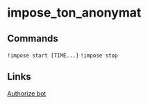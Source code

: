 # impose_ton_anonymat

## Commands
`!impose start [TIME...]`
`!impose stop`

## Links
[Authorize bot](https://discord.com/oauth2/authorize?client_id=727984070390317136&scope=bot&permissions=2048)
